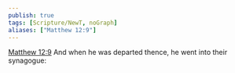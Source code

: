 ```yaml
---
publish: true
tags: [Scripture/NewT, noGraph]
aliases: ["Matthew 12:9"]
---
```

[Matthew 12:9](https://churchofjesuschrist.org/study/scriptures/nt/matt/12?lang=eng&id=p9#p9) And when he was departed thence, he went into their synagogue:
